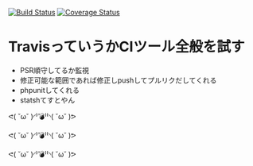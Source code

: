 [![Build Status](https://travis-ci.org/sano-say/travis_training.svg?branch=develop)](https://travis-ci.org/sano-say/travis_training)
[![Coverage Status](https://coveralls.io/repos/github/sano-say/TrainigRoom/badge.svg?branch=master)](https://coveralls.io/github/sano-say/TrainigRoom?branch=master)

# TravisっていうかCIツール全般を試す
 - PSR順守してるか監視
 - 修正可能な範囲であれば修正しpushしてプルリクだしてくれる
 - phpunitしてくれる
 -  statshてすとやん


ᕙ( ˘ω˘ )◜⁾💣⁽⁽◝( ˘ω˘ )ᕗ

ᕙ( ˘ω˘ )◜⁾💣⁽⁽◝( ˘ω˘ )ᕗ

ᕙ( ˘ω˘ )◜⁾💣⁽⁽◝( ˘ω˘ )ᕗ
